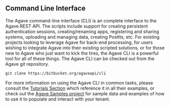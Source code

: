 ## Command Line Interface

The Agave command-line interface (CLI) is an complete interface to the Agave REST API. The scripts include support for creating persistent authentication sessions, creating/renaming apps, registering and sharing systems, uploading and managing data, creating PostIts, etc. For existing projects looking to leverage Agave for back-end processing, for users wishing to integrate Agave into their existing scripted solutions, or for those new to Agave who just want to kick the tires, the Agave CLI is a powerful tool for all of these things. The Agave CLI can be checked out from the Agave git repository.

```shell
git clone https://bitbucket.org/agaveapi/cli
```

For more information on using the Agave CLI in common tasks, please consult the <a href="#tutorials" title="Tutorials">Tutorials Section</a> which reference it in all their examples, or check out the <a href="https://bitbucket.org/agaveapi/science-api-samples" title="Agave Tutorials Samples" target="_blank">Agave Samples project</a> for sample data and examples of how to use it to populate and interact with your tenant.
